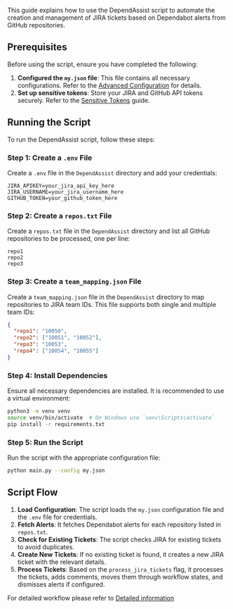This guide explains how to use the DependAssist script to automate the creation and management of JIRA tickets based on Dependabot alerts from GitHub repositories.

## Prerequisites

Before using the script, ensure you have completed the following:

1. **Configured the `my.json` file**: This file contains all necessary configurations. Refer to the [Advanced Configuration](Advanced_configuration.md) for details.
2. **Set up sensitive tokens**: Store your JIRA and GitHub API tokens securely. Refer to the [Sensitive Tokens](Sensitive_tokens.md) guide.

## Running the Script

To run the DependAssist script, follow these steps:

### Step 1: Create a `.env` File

Create a `.env` file in the `DependAssist` directory and add your credentials:

```plaintext
JIRA_APIKEY=your_jira_api_key_here
JIRA_USERNAME=your_jira_username_here
GITHUB_TOKEN=your_github_token_here
```

### Step 2: Create a `repos.txt` File

Create a `repos.txt` file in the `DependAssist` directory and list all GitHub repositories to be processed, one per line:

```plaintext
repo1
repo2
repo3
```

### Step 3: Create a `team_mapping.json` File

Create a `team_mapping.json` file in the `DependAssist` directory to map repositories to JIRA team IDs. This file supports both single and multiple team IDs:

```json
{
  "repo1": "10050",
  "repo2": ["10051", "10052"],
  "repo3": "10053",
  "repo4": ["10054", "10055"]
}
```

### Step 4: Install Dependencies

Ensure all necessary dependencies are installed. It is recommended to use a virtual environment:

```bash
python3 -m venv venv
source venv/bin/activate  # On Windows use `venv\Scripts\activate`
pip install -r requirements.txt
```

### Step 5: Run the Script

Run the script with the appropriate configuration file:

```bash
python main.py --config my.json
```

## Script Flow

1. **Load Configuration**: The script loads the `my.json` configuration file and the `.env` file for credentials.
2. **Fetch Alerts**: It fetches Dependabot alerts for each repository listed in `repos.txt`.
3. **Check for Existing Tickets**: The script checks JIRA for existing tickets to avoid duplicates.
4. **Create New Tickets**: If no existing ticket is found, it creates a new JIRA ticket with the relevant details.
5. **Process Tickets**: Based on the `process_jira_tickets` flag, it processes the tickets, adds comments, moves them through workflow states, and dismisses alerts if configured.

For detailed workflow please refer to [Detailed information](detailedInformation.md)
